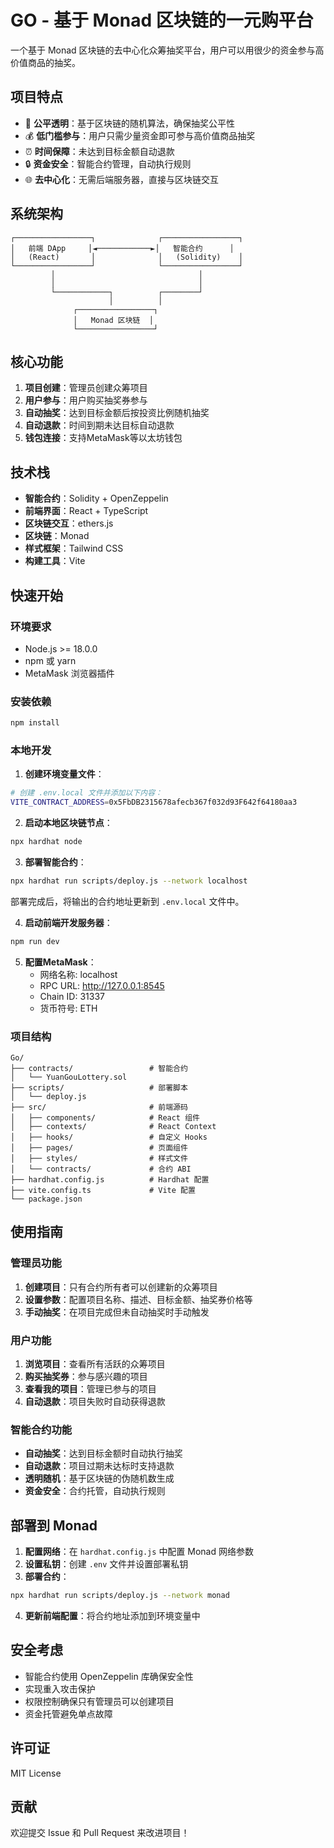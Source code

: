 # GO - 基于 Monad 区块链的一元购平台

一个基于 Monad 区块链的去中心化众筹抽奖平台，用户可以用很少的资金参与高价值商品的抽奖。

## 项目特点

- 🎯 **公平透明**：基于区块链的随机算法，确保抽奖公平性
- 💰 **低门槛参与**：用户只需少量资金即可参与高价值商品抽奖
- ⏰ **时间保障**：未达到目标金额自动退款
- 🔒 **资金安全**：智能合约管理，自动执行规则
- 🌐 **去中心化**：无需后端服务器，直接与区块链交互

## 系统架构

```
┌─────────────────┐              ┌─────────────────┐
│   前端 DApp     │◄────────────►│   智能合约      │
│   (React)       │              │   (Solidity)    │
└─────────────────┘              └─────────────────┘
         │                                │
         │                                │
         └────────────┐          ┌────────┘
                      │          │
              ┌─────────────────┐
              │   Monad 区块链  │
              └─────────────────┘
```

## 核心功能

1. **项目创建**：管理员创建众筹项目
2. **用户参与**：用户购买抽奖券参与
3. **自动抽奖**：达到目标金额后按投资比例随机抽奖
4. **自动退款**：时间到期未达目标自动退款
5. **钱包连接**：支持MetaMask等以太坊钱包

## 技术栈

- **智能合约**：Solidity + OpenZeppelin
- **前端界面**：React + TypeScript
- **区块链交互**：ethers.js
- **区块链**：Monad
- **样式框架**：Tailwind CSS
- **构建工具**：Vite

## 快速开始

### 环境要求

- Node.js >= 18.0.0
- npm 或 yarn
- MetaMask 浏览器插件

### 安装依赖

```bash
npm install
```

### 本地开发

1. **创建环境变量文件**：
```bash
# 创建 .env.local 文件并添加以下内容：
VITE_CONTRACT_ADDRESS=0x5FbDB2315678afecb367f032d93F642f64180aa3
```

2. **启动本地区块链节点**：
```bash
npx hardhat node
```

3. **部署智能合约**：
```bash
npx hardhat run scripts/deploy.js --network localhost
```
   部署完成后，将输出的合约地址更新到 `.env.local` 文件中。

4. **启动前端开发服务器**：
```bash
npm run dev
```

5. **配置MetaMask**：
   - 网络名称: localhost
   - RPC URL: http://127.0.0.1:8545
   - Chain ID: 31337
   - 货币符号: ETH

### 项目结构

```
Go/
├── contracts/                 # 智能合约
│   └── YuanGouLottery.sol
├── scripts/                   # 部署脚本
│   └── deploy.js
├── src/                       # 前端源码
│   ├── components/            # React 组件
│   ├── contexts/              # React Context
│   ├── hooks/                 # 自定义 Hooks
│   ├── pages/                 # 页面组件
│   ├── styles/                # 样式文件
│   └── contracts/             # 合约 ABI
├── hardhat.config.js          # Hardhat 配置
├── vite.config.ts             # Vite 配置
└── package.json
```

## 使用指南

### 管理员功能

1. **创建项目**：只有合约所有者可以创建新的众筹项目
2. **设置参数**：配置项目名称、描述、目标金额、抽奖券价格等
3. **手动抽奖**：在项目完成但未自动抽奖时手动触发

### 用户功能

1. **浏览项目**：查看所有活跃的众筹项目
2. **购买抽奖券**：参与感兴趣的项目
3. **查看我的项目**：管理已参与的项目
4. **自动退款**：项目失败时自动获得退款

### 智能合约功能

- **自动抽奖**：达到目标金额时自动执行抽奖
- **自动退款**：项目过期未达标时支持退款
- **透明随机**：基于区块链的伪随机数生成
- **资金安全**：合约托管，自动执行规则

## 部署到 Monad

1. **配置网络**：在 `hardhat.config.js` 中配置 Monad 网络参数
2. **设置私钥**：创建 `.env` 文件并设置部署私钥
3. **部署合约**：
```bash
npx hardhat run scripts/deploy.js --network monad
```
4. **更新前端配置**：将合约地址添加到环境变量中

## 安全考虑

- 智能合约使用 OpenZeppelin 库确保安全性
- 实现重入攻击保护
- 权限控制确保只有管理员可以创建项目
- 资金托管避免单点故障

## 许可证

MIT License

## 贡献

欢迎提交 Issue 和 Pull Request 来改进项目！
